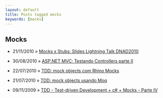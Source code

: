 ```yaml
---
layout: default
title: Posts tagged mocks
keywords: [mocks]
---
```

<h2 class="category">Mocks</h2>
<ul class="posts">
<li>
<p>
<span class="date">21/11/2010</span> &raquo; 
<a href="/blog/mocks-x-stubs-slides-lightning-talk-dnad2010">Mocks x Stubs: Slides Lightning Talk DNAD2010</a>
</p>
</li> 
<li>
<p>
<span class="date">30/08/2010</span> &raquo; 
<a href="/blog/asp-net-mvc-testando-controllers-parte-ii">ASP.NET MVC: Testando Controllers parte II</a>
</p>
</li> 
<li>
<p>
<span class="date">22/07/2010</span> &raquo; 
<a href="/blog/tdd-mock-objects-com-rhino-mocks">TDD: mock objects com Rhino Mocks</a>
</p>
</li> 
<li>
<p>
<span class="date">21/07/2010</span> &raquo; 
<a href="/blog/tdd-mock-objects-usando-moq">TDD: mock objects usando Moq</a>
</p>
</li> 
<li>
<p>
<span class="date">09/11/2009</span> &raquo; 
<a href="/blog/tdd-test-driven-development-c-parte-iv">TDD - Test-driven Development + c# + Mocks - Parte IV</a>
</p>
</li> 
</ul>
